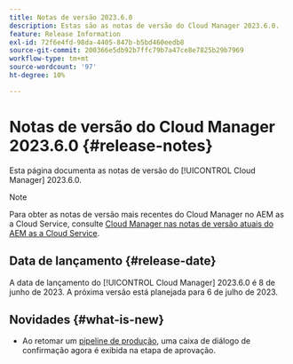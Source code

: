 ```yaml
---
title: Notas de versão 2023.6.0
description: Estas são as notas de versão do Cloud Manager 2023.6.0.
feature: Release Information
exl-id: 72f6e4fd-98da-4405-847b-b5bd460eedb8
source-git-commit: 200366e5db92b7ffc79b7a47ce8e7825b29b7969
workflow-type: tm+mt
source-wordcount: '97'
ht-degree: 10%

---
```


# Notas de versão do Cloud Manager 2023.6.0 {#release-notes}

Esta página documenta as notas de versão do [!UICONTROL Cloud Manager] 2023.6.0.

>[!NOTE]
>
>Para obter as notas de versão mais recentes do Cloud Manager no AEM as a Cloud Service, consulte [Cloud Manager nas notas de versão atuais do AEM as a Cloud Service](https://experienceleague.adobe.com/docs/experience-manager-cloud-service/content/implementing/using-cloud-manager/release-notes-cloud-manager/release-notes-cm-current.html?lang=pt-BR).

## Data de lançamento {#release-date}

A data de lançamento do [!UICONTROL Cloud Manager] 2023.6.0 é 8 de junho de 2023. A próxima versão está planejada para 6 de julho de 2023.

## Novidades {#what-is-new}

* Ao retomar um [pipeline de produção](/help/using/production-pipelines.md), uma caixa de diálogo de confirmação agora é exibida na etapa de aprovação.
